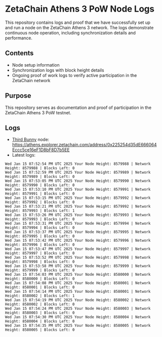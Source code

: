 # ZetaChain Athens 3 PoW Node Logs
This repository contains logs and proof that we have successfully set up and run a node on the ZetaChain Athens 3 network. The logs demonstrate continuous node operation, including synchronization details and performance.

## Contents
- Node setup information
- Synchronization logs with block height details
- Ongoing proof of work logs to verify active participation in the ZetaChain network

## Purpose
This repository serves as documentation and proof of participation in the ZetaChain Athens 3 PoW testnet.

## Logs

- [Third Bunny](https://thirdbunny.xyz/) node: https://athens.explorer.zetachain.com/address/0x225254d35dE666064Eccc5ce16eF1D8bF8D7b5EE
- Latest logs:
```
Wed Jan 15 07:52:54 PM UTC 2025 Your Node Height: 8579988 | Network Height: 8579988 | Blocks Left: 0
Wed Jan 15 07:52:59 PM UTC 2025 Your Node Height: 8579989 | Network Height: 8579989 | Blocks Left: 0
Wed Jan 15 07:53:05 PM UTC 2025 Your Node Height: 8579990 | Network Height: 8579990 | Blocks Left: 0
Wed Jan 15 07:53:10 PM UTC 2025 Your Node Height: 8579991 | Network Height: 8579991 | Blocks Left: 0
Wed Jan 15 07:53:15 PM UTC 2025 Your Node Height: 8579992 | Network Height: 8579992 | Blocks Left: 0
Wed Jan 15 07:53:21 PM UTC 2025 Your Node Height: 8579992 | Network Height: 8579993 | Blocks Left: 1
Wed Jan 15 07:53:26 PM UTC 2025 Your Node Height: 8579993 | Network Height: 8579993 | Blocks Left: 0
Wed Jan 15 07:53:31 PM UTC 2025 Your Node Height: 8579994 | Network Height: 8579994 | Blocks Left: 0
Wed Jan 15 07:53:37 PM UTC 2025 Your Node Height: 8579995 | Network Height: 8579995 | Blocks Left: 0
Wed Jan 15 07:53:42 PM UTC 2025 Your Node Height: 8579996 | Network Height: 8579996 | Blocks Left: 0
Wed Jan 15 07:53:47 PM UTC 2025 Your Node Height: 8579997 | Network Height: 8579997 | Blocks Left: 0
Wed Jan 15 07:53:52 PM UTC 2025 Your Node Height: 8579998 | Network Height: 8579998 | Blocks Left: 0
Wed Jan 15 07:53:58 PM UTC 2025 Your Node Height: 8579999 | Network Height: 8579999 | Blocks Left: 0
Wed Jan 15 07:54:03 PM UTC 2025 Your Node Height: 8580000 | Network Height: 8580000 | Blocks Left: 0
Wed Jan 15 07:54:08 PM UTC 2025 Your Node Height: 8580001 | Network Height: 8580001 | Blocks Left: 0
Wed Jan 15 07:54:14 PM UTC 2025 Your Node Height: 8580001 | Network Height: 8580002 | Blocks Left: 1
Wed Jan 15 07:54:19 PM UTC 2025 Your Node Height: 8580002 | Network Height: 8580002 | Blocks Left: 0
Wed Jan 15 07:54:24 PM UTC 2025 Your Node Height: 8580003 | Network Height: 8580003 | Blocks Left: 0
Wed Jan 15 07:54:30 PM UTC 2025 Your Node Height: 8580004 | Network Height: 8580004 | Blocks Left: 0
Wed Jan 15 07:54:35 PM UTC 2025 Your Node Height: 8580005 | Network Height: 8580005 | Blocks Left: 0
```

